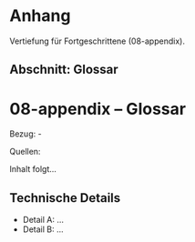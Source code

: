 # Anhang

Vertiefung für Fortgeschrittene (08-appendix).

## Abschnitt: Glossar

# 08-appendix – Glossar

Bezug: -

Quellen:


Inhalt folgt...

## Technische Details

- Detail A: ...
- Detail B: ...
